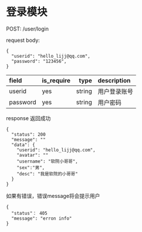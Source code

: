 # 登录模块

POST:  /user/login

request body:
```
{
  "userid": "hello_lijj@qq.com",
  "password": "123456",
}
```
| field      |  is_require |type     | description | 
| :--------  | ------------|--------:| :------     | 
| userid     |   yes       | string  | 用户登录账号 | 
| password   |   yes       | string  | 用户密码  |  


response
返回成功
```
{
  "status": 200
  "message": ""
  "data": {
    "userid": "hello_lijj@qq.com",
    "avatar": ""
    "username": "软院小哥哥",
    "sex":"男",
    "desc": "我是软院的小哥哥"
  }
}
```


如果有错误，错误message将会提示用户
```
{
  "status"： 405
  "message": "erron info"
}

```